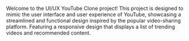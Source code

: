 Welcome to the UI/UX YouTube Clone project! This project is designed to mimic the user interface and user experience of YouTube, showcasing a streamlined and functional design inspired by the popular video-sharing platform. 
Featuring a responsive design that displays a list of trending videos and recommended content.
